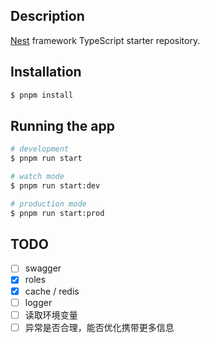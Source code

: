 ## Description

[Nest](https://github.com/nestjs/nest) framework TypeScript starter repository.

## Installation

```bash
$ pnpm install
```

## Running the app

```bash
# development
$ pnpm run start

# watch mode
$ pnpm run start:dev

# production mode
$ pnpm run start:prod
```

## TODO

- [ ] swagger
- [x] roles
- [x] cache / redis
- [ ] logger
- [ ] 读取环境变量
- [ ] 异常是否合理，能否优化携带更多信息